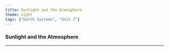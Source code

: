 ```yaml
---
title: Sunlight and the Atmosphere
theme: night
tags: ["Earth Systems", "Unit 7"]
---
```


### Sunlight and the Atmosphere

---
